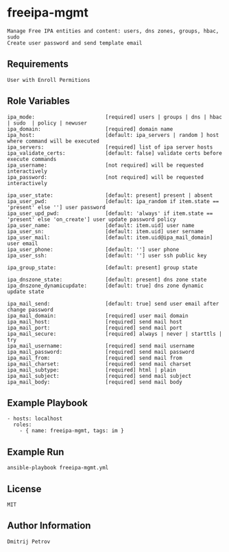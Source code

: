 freeipa-mgmt
=========

    Manage Free IPA entities and content: users, dns zones, groups, hbac, sudo
    Create user password and send template email

Requirements
------------

    User with Enroll Permitions

Role Variables
--------------

    ipa_mode:                       [required] users | groups | dns | hbac | sudo  | policy | newuser
    ipa_domain:                     [required] domain name
    ipa_host:                       [default: ipa_servers | random ] host where command will be executed
    ipa_servers:                    [required] list of ipa server hosts
    ipa_validate_certs:             [default: false] validate certs before execute commands
    ipa_username:                   [not required] will be requested interactively
    ipa_password:                   [not required] will be requested interactively
    
    ipa_user_state:                 [default: present] present | absent
    ipa_user_pwd:                   [default: ipa_random if item.state == 'present' else ''] user password
    ipa_user_upd_pwd:               [default: 'always' if item.state == 'present' else 'on_create'] user update password policy
    ipa_user_name:                  [default: item.uid] user name
    ipa_user_sn:                    [default: item.uid] user sername
    ipa_user_mail:                  [default: item.uid@ipa_mail_domain] user email
    ipa_user_phone:                 [default: ''] user phone
    ipa_user_ssh:                   [default: ''] user ssh public key
    
    ipa_group_state:                [default: present] group state
    
    ipa_dnszone_state:              [default: present] dns zone state
    ipa_dnszone_dynamicupdate:      [default: true] dns zone dynamic update state
    
    ipa_mail_send:                  [default: true] send user email after change password
    ipa_mail_domain:                [required] user mail domain
    ipa_mail_host:                  [required] send mail host
    ipa_mail_port:                  [required] send mail port
    ipa_mail_secure:                [required] always | never | starttls | try
    ipa_mail_username:              [required] send mail username
    ipa_mail_password:              [required] send mail password
    ipa_mail_from:                  [required] send mail from
    ipa_mail_charset:               [required] send mail charset
    ipa_mail_subtype:               [required] html | plain
    ipa_mail_subject:               [required] send mail subject
    ipa_mail_body:                  [required] send mail body
    
Example Playbook
----------------
    
    - hosts: localhost
      roles:
        - { name: freeipa-mgmt, tags: im }

Example Run
----------------

    ansible-playbook freeipa-mgmt.yml

License
-------

    MIT

Author Information
------------------

    Dmitrij Petrov
